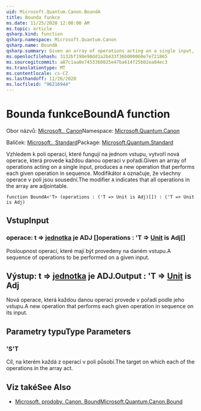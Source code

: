 ```yaml
---
uid: Microsoft.Quantum.Canon.BoundA
title: Bounda funkce
ms.date: 11/25/2020 12:00:00 AM
ms.topic: article
qsharp.kind: function
qsharp.namespace: Microsoft.Quantum.Canon
qsharp.name: BoundA
qsharp.summary: Given an array of operations acting on a single input, produces a new operation that performs each given operation in sequence. The modifier `A` indicates that all operations in the array are adjointable.
ms.openlocfilehash: 3132bf198e98dd1a2b433f36b000060e7e721865
ms.sourcegitcommit: a87c1aa8e7453360025e47ba614f25b02ea84ec3
ms.translationtype: MT
ms.contentlocale: cs-CZ
ms.lasthandoff: 11/26/2020
ms.locfileid: "96216944"
---
```

# <a name="bounda-function"></a><span data-ttu-id="97da0-102">Bounda funkce</span><span class="sxs-lookup"><span data-stu-id="97da0-102">BoundA function</span></span>

<span data-ttu-id="97da0-103">Obor názvů: [Microsoft.. Canon](xref:Microsoft.Quantum.Canon)</span><span class="sxs-lookup"><span data-stu-id="97da0-103">Namespace: [Microsoft.Quantum.Canon](xref:Microsoft.Quantum.Canon)</span></span>

<span data-ttu-id="97da0-104">Balíček: [Microsoft.. Standard](https://nuget.org/packages/Microsoft.Quantum.Standard)</span><span class="sxs-lookup"><span data-stu-id="97da0-104">Package: [Microsoft.Quantum.Standard](https://nuget.org/packages/Microsoft.Quantum.Standard)</span></span>


<span data-ttu-id="97da0-105">Vzhledem k poli operací, které fungují na jednom vstupu, vytvoří nová operace, která provede každou danou operaci v pořadí.</span><span class="sxs-lookup"><span data-stu-id="97da0-105">Given an array of operations acting on a single input, produces a new operation that performs each given operation in sequence.</span></span>
<span data-ttu-id="97da0-106">Modifikátor `A` označuje, že všechny operace v poli jsou sousední.</span><span class="sxs-lookup"><span data-stu-id="97da0-106">The modifier `A` indicates that all operations in the array are adjointable.</span></span>

```qsharp
function BoundA<'T> (operations : ('T => Unit is Adj)[]) : ('T => Unit is Adj)
```


## <a name="input"></a><span data-ttu-id="97da0-107">Vstup</span><span class="sxs-lookup"><span data-stu-id="97da0-107">Input</span></span>

### <a name="operations--t--unit--is-adj"></a><span data-ttu-id="97da0-108">operace: t => [jednotka](xref:microsoft.quantum.lang-ref.unit)  je ADJ []</span><span class="sxs-lookup"><span data-stu-id="97da0-108">operations : 'T => [Unit](xref:microsoft.quantum.lang-ref.unit)  is Adj[]</span></span>

<span data-ttu-id="97da0-109">Posloupnost operací, které mají být provedeny na daném vstupu.</span><span class="sxs-lookup"><span data-stu-id="97da0-109">A sequence of operations to be performed on a given input.</span></span>



## <a name="output--t--unit--is-adj"></a><span data-ttu-id="97da0-110">Výstup: t => [jednotka](xref:microsoft.quantum.lang-ref.unit)  je ADJ.</span><span class="sxs-lookup"><span data-stu-id="97da0-110">Output : 'T => [Unit](xref:microsoft.quantum.lang-ref.unit)  is Adj</span></span>

<span data-ttu-id="97da0-111">Nová operace, která každou danou operaci provede v pořadí podle jeho vstupu.</span><span class="sxs-lookup"><span data-stu-id="97da0-111">A new operation that performs each given operation in sequence on its input.</span></span>

## <a name="type-parameters"></a><span data-ttu-id="97da0-112">Parametry typu</span><span class="sxs-lookup"><span data-stu-id="97da0-112">Type Parameters</span></span>

### <a name="t"></a><span data-ttu-id="97da0-113">'S</span><span class="sxs-lookup"><span data-stu-id="97da0-113">'T</span></span>

<span data-ttu-id="97da0-114">Cíl, na kterém každá z operací v poli působí.</span><span class="sxs-lookup"><span data-stu-id="97da0-114">The target on which each of the operations in the array act.</span></span>

## <a name="see-also"></a><span data-ttu-id="97da0-115">Viz také</span><span class="sxs-lookup"><span data-stu-id="97da0-115">See Also</span></span>

- [<span data-ttu-id="97da0-116">Microsoft. prodoby. Canon. Bound</span><span class="sxs-lookup"><span data-stu-id="97da0-116">Microsoft.Quantum.Canon.Bound</span></span>](xref:Microsoft.Quantum.Canon.Bound)